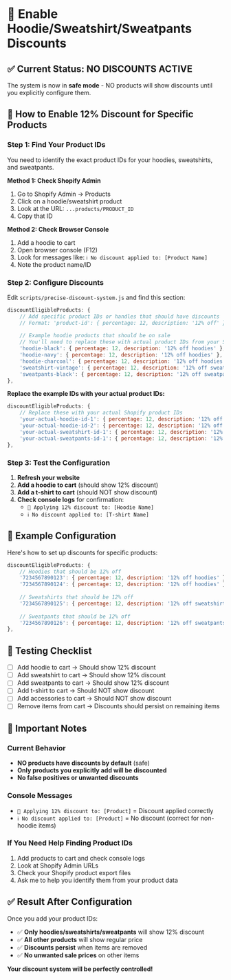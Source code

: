 # 🎯 Enable Hoodie/Sweatshirt/Sweatpants Discounts

## ✅ Current Status: NO DISCOUNTS ACTIVE

The system is now in **safe mode** - NO products will show discounts until you explicitly configure them.

## 🔧 How to Enable 12% Discount for Specific Products

### Step 1: Find Your Product IDs

You need to identify the exact product IDs for your hoodies, sweatshirts, and sweatpants.

**Method 1: Check Shopify Admin**
1. Go to Shopify Admin → Products
2. Click on a hoodie/sweatshirt product
3. Look at the URL: `...products/PRODUCT_ID`
4. Copy that ID

**Method 2: Check Browser Console**
1. Add a hoodie to cart
2. Open browser console (F12)
3. Look for messages like: `ℹ️ No discount applied to: [Product Name]`
4. Note the product name/ID

### Step 2: Configure Discounts

Edit `scripts/precise-discount-system.js` and find this section:

```javascript
discountEligibleProducts: {
    // Add specific product IDs or handles that should have discounts
    // Format: 'product-id': { percentage: 12, description: '12% off' }
    
    // Example hoodie products that should be on sale
    // You'll need to replace these with actual product IDs from your Shopify store
    'hoodie-black': { percentage: 12, description: '12% off hoodies' },
    'hoodie-navy': { percentage: 12, description: '12% off hoodies' },
    'hoodie-charcoal': { percentage: 12, description: '12% off hoodies' },
    'sweatshirt-vintage': { percentage: 12, description: '12% off sweatshirts' },
    'sweatpants-black': { percentage: 12, description: '12% off sweatpants' }
},
```

**Replace the example IDs with your actual product IDs:**

```javascript
discountEligibleProducts: {
    // Replace these with your actual Shopify product IDs
    'your-actual-hoodie-id-1': { percentage: 12, description: '12% off hoodies' },
    'your-actual-hoodie-id-2': { percentage: 12, description: '12% off hoodies' },
    'your-actual-sweatshirt-id-1': { percentage: 12, description: '12% off sweatshirts' },
    'your-actual-sweatpants-id-1': { percentage: 12, description: '12% off sweatpants' },
},
```

### Step 3: Test the Configuration

1. **Refresh your website**
2. **Add a hoodie to cart** (should show 12% discount)
3. **Add a t-shirt to cart** (should NOT show discount)
4. **Check console logs** for confirmation:
   - `🎯 Applying 12% discount to: [Hoodie Name]`
   - `ℹ️ No discount applied to: [T-shirt Name]`

## 📝 Example Configuration

Here's how to set up discounts for specific products:

```javascript
discountEligibleProducts: {
    // Hoodies that should be 12% off
    '7234567890123': { percentage: 12, description: '12% off hoodies' },
    '7234567890124': { percentage: 12, description: '12% off hoodies' },
    
    // Sweatshirts that should be 12% off  
    '7234567890125': { percentage: 12, description: '12% off sweatshirts' },
    
    // Sweatpants that should be 12% off
    '7234567890126': { percentage: 12, description: '12% off sweatpants' },
},
```

## 🧪 Testing Checklist

- [ ] Add hoodie to cart → Should show 12% discount
- [ ] Add sweatshirt to cart → Should show 12% discount  
- [ ] Add sweatpants to cart → Should show 12% discount
- [ ] Add t-shirt to cart → Should NOT show discount
- [ ] Add accessories to cart → Should NOT show discount
- [ ] Remove items from cart → Discounts should persist on remaining items

## 🚨 Important Notes

### Current Behavior
- **NO products have discounts by default** (safe)
- **Only products you explicitly add will be discounted**
- **No false positives or unwanted discounts**

### Console Messages
- `🎯 Applying 12% discount to: [Product]` = Discount applied correctly
- `ℹ️ No discount applied to: [Product]` = No discount (correct for non-hoodie items)

### If You Need Help Finding Product IDs
1. Add products to cart and check console logs
2. Look at Shopify Admin URLs
3. Check your Shopify product export files
4. Ask me to help you identify them from your product data

## ✅ Result After Configuration

Once you add your product IDs:
- ✅ **Only hoodies/sweatshirts/sweatpants** will show 12% discount
- ✅ **All other products** will show regular price
- ✅ **Discounts persist** when items are removed
- ✅ **No unwanted sale prices** on other items

**Your discount system will be perfectly controlled!**